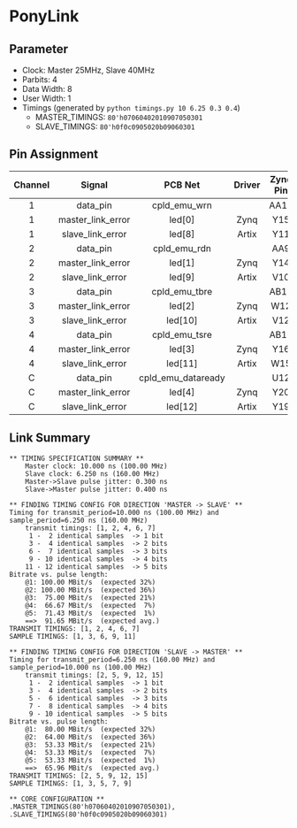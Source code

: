 # PonyLink

## Parameter

* Clock: Master 25MHz, Slave 40MHz
* Parbits: 4
* Data Width: 8
* User Width: 1
* Timings (generated by `python timings.py 10 6.25 0.3 0.4`)
  * MASTER_TIMINGS: `80'h07060402010907050301`
  * SLAVE_TIMINGS: `80'h0f0c0905020b09060301`

## Pin Assignment

| Channel |      Signal       |      PCB Net       | Driver | Zynq Pin | Artix Pin |
| :-----: | :---------------: | :----------------: | :----: | :------: | :-------: |
|    1    |     data_pin      |    cpld_emu_wrn    |        |   AA12   |    L8     |
|    1    | master_link_error |       led[0]       |  Zynq  |   Y15    |    A17    |
|    1    | slave_link_error  |       led[8]       | Artix  |   Y11    |    C17    |
|    2    |     data_pin      |    cpld_emu_rdn    |        |   AA9    |    M6     |
|    2    | master_link_error |       led[1]       |  Zynq  |   Y14    |    G16    |
|    2    | slave_link_error  |       led[9]       | Artix  |   V10    |    F17    |
|    3    |     data_pin      |   cpld_emu_tbre    |        |   AB12   |    L5     |
|    3    | master_link_error |       led[2]       |  Zynq  |   W12    |    E16    |
|    3    | slave_link_error  |      led[10]       | Artix  |   V12    |    B17    |
|    4    |     data_pin      |   cpld_emu_tsre    |        |   AB15   |    L7     |
|    4    | master_link_error |       led[3]       |  Zynq  |   Y16    |    H17    |
|    4    | slave_link_error  |      led[11]       | Artix  |   W15    |    D19    |
|    C    |     data_pin      | cpld_emu_dataready |        |   U12    |    L4     |
|    C    | master_link_error |       led[4]       |  Zynq  |   Y20    |    G17    |
|    C    | slave_link_error  |      led[12]       | Artix  |   Y19    |    A18    |

## Link Summary

```
** TIMING SPECIFICATION SUMMARY **
    Master clock: 10.000 ns (100.00 MHz)
    Slave clock: 6.250 ns (160.00 MHz)
    Master->Slave pulse jitter: 0.300 ns
    Slave->Master pulse jitter: 0.400 ns

** FINDING TIMING CONFIG FOR DIRECTION 'MASTER -> SLAVE' **
Timing for transmit_period=10.000 ns (100.00 MHz) and sample_period=6.250 ns (160.00 MHz)
    transmit timings: [1, 2, 4, 6, 7]
     1 -  2 identical samples  -> 1 bit
     3 -  4 identical samples  -> 2 bits
     6 -  7 identical samples  -> 3 bits
     9 - 10 identical samples  -> 4 bits
    11 - 12 identical samples  -> 5 bits
Bitrate vs. pulse length:
    @1: 100.00 MBit/s  (expected 32%)
    @2: 100.00 MBit/s  (expected 36%)
    @3:  75.00 MBit/s  (expected 21%)
    @4:  66.67 MBit/s  (expected  7%)
    @5:  71.43 MBit/s  (expected  1%)
    ==>  91.65 MBit/s  (expected avg.)
TRANSMIT TIMINGS: [1, 2, 4, 6, 7]
SAMPLE TIMINGS: [1, 3, 6, 9, 11]

** FINDING TIMING CONFIG FOR DIRECTION 'SLAVE -> MASTER' **
Timing for transmit_period=6.250 ns (160.00 MHz) and sample_period=10.000 ns (100.00 MHz)
    transmit timings: [2, 5, 9, 12, 15]
     1 -  2 identical samples  -> 1 bit
     3 -  4 identical samples  -> 2 bits
     5 -  6 identical samples  -> 3 bits
     7 -  8 identical samples  -> 4 bits
     9 - 10 identical samples  -> 5 bits
Bitrate vs. pulse length:
    @1:  80.00 MBit/s  (expected 32%)
    @2:  64.00 MBit/s  (expected 36%)
    @3:  53.33 MBit/s  (expected 21%)
    @4:  53.33 MBit/s  (expected  7%)
    @5:  53.33 MBit/s  (expected  1%)
    ==>  65.96 MBit/s  (expected avg.)
TRANSMIT TIMINGS: [2, 5, 9, 12, 15]
SAMPLE TIMINGS: [1, 3, 5, 7, 9]

** CORE CONFIGURATION **
.MASTER_TIMINGS(80'h07060402010907050301),
.SLAVE_TIMINGS(80'h0f0c0905020b09060301)
```

